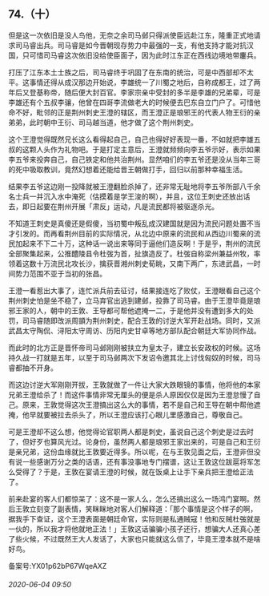 ## 74.（十）
但是这一次依旧是没人鸟他，无奈之余司马邺只得派使臣远赴江东，隆重正式地请求司马睿出兵。司马睿是如今晋朝现存势力中最强的一支，有他支持才能对抗汉国，只可惜司马睿这次依旧没给使臣面子，因为此时江东正在西线边境地带鏖兵。



打压了江东本土士族之后，司马睿终于巩固了在东南的统治，可是中西部却不太平。这事情还得从成汉那边开始说，李雄统一了川蜀之地后，自称成都王，过了两年后又登基称帝，随后便大封百官。李家宗亲中受封的多半是李雄的兄弟辈，可是李雄还有个五叔李骧，他曾在四哥李流做老大的时候便去巴东自立门户了。可惜他命不好，毗邻的正是荆州刺史王澄的辖区，而王澄正是琅邪王的代表人物王衍的亲弟弟，此时朝中王衍、司马越当道，他才做了这个荆州刺史。



这个王澄觉得既然兄长这么看得起自己，自己也得好好表现一番，不如就把李雄五叔的这颗人头作为礼物吧。于是打定主意后，王澄就频频向李五爷示好，表示如果李五爷来投奔自己，自己铁定和他共治荆州。显然咱们的李五爷还是没从当年三哥的死中吸取教训，竟然幻想着还能给晋王朝做打手，回归以前那种幸福生活。



结果李五爷这边刚一投降就被王澄翻脸杀掉了，还非常无耻地将李五爷所部八千余名士兵一并沉入水中淹死（估摸着是学王浚的啊），并且，这位王刺史还放出话去，即日起要在荆州开展「肃反」运动，凡是流民都将被驱逐杀光。



不知道王刺史是真傻还是假傻，当初蜀中叛乱成汉建国就是因为流民问题处置不当才引发的。而再看荆州目前的实际情况，从北边中原来的流民和从西边川蜀来的流民加起来不下二十万，这种话一说出来等同于逼他们造反啊！于是乎，荆州的流民全部聚集起来，公推醴陵县令杜弢为首，扯旗造反了。杜弢自称梁州兼益州牧，率领着这数十万流民北攻长沙，擒获晋湘州刺史荀眺，又南下两广，东进武昌，一时间势力范围不亚于当初的张昌。



王澄一看惹出大事了，连忙派兵前去征讨，结果接连吃了败仗，王澄眼看自己这个荆州刺史怕是坐不稳了，立马弃官出逃到建邺，投靠了司马睿。由于王澄毕竟是琅邪王家的人，朝中的王敦、王导都可帮他遮掩一二，于是他并没有遭到多大的处罚，司马睿随即改派周顗为荆州刺史，配合王敦的讨逆大军开赴战场。同时，又派武昌太守陶侃、浔阳太守周访、历阳内史甘卓等地方部队配合朝廷大军协同作战。



而此时的北方正是晋怀帝司马邺刚刚被扶立为皇太子，建立长安政权的时候。这场持久战一打就是五年，以至于司马邺两次下发诏令邀其北上讨伐匈奴的时候，司马睿都抽不开身。



而这边讨逆大军刚刚开拔，王敦就做了一件让大家大跌眼镜的事情，他将他的本家兄弟王澄给杀了！而这件事情非常无厘头的便是杀人原因仅仅是因为王澄怠慢了自己。原来，王敦觉得这次王澄搞出这么大的事情，若不是自己和王导在朝中帮他遮掩，他早就要被拉去杀头了，所以王澄应该打心眼儿里感激自己，尊敬自己。



可是王澄却不这么想，他觉得论官职两人都是刺史，虽说自己这个刺史是过去时了，但好歹也算风光过。论身份，虽然两人都是琅邪王家出来的，可是自己和王衍是亲兄弟，这份血缘就比王敦要近得多。所以呢，在与王敦见面之后，王澄非但没有说一些感谢万分之类的话语，还有事没事地专门摆谱，这让王敦这位跋扈将军怎么受得了？于是，王敦在宴请王澄的时候，就在饭桌上让手下亲兵把王澄给正法了。



前来赴宴的客人们都惊呆了：这不是一家人么，怎么还搞出这么一场鸿门宴啊。然后王敦立刻变了副表情，笑眯眯地对客人们解释道：「那个事情是这个样子的啊，据我手下查证，这个王澄表面是朝廷命官，实际则是私通贼寇！他和反贼杜弢就是一伙的，所以我才将他就地正法！」王敦这话骗骗小孩子还行，想骗大人还真心差了些火候，不过既然王大人发话了，大家也只能就这么信了，毕竟王澄本就不是啥好鸟。



备案号:YX01p62bP67WqeAXZ


###### 2020-06-04 09:50
